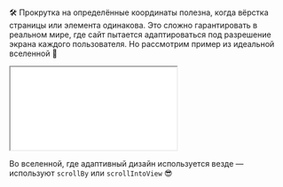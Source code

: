 🛠 Прокрутка на определённые координаты полезна, когда вёрстка страницы или элемента одинакова. Это сложно гарантировать в реальном мире, где сайт пытается адаптироваться под разрешение экрана каждого пользователя. Но рассмотрим пример из идеальной вселенной 🔮

<iframe title="Название — Element.scroll/scrollTo — Дока" src="../demos/vindi-r-dLggGV/index.html"></iframe>

Во вселенной, где адаптивный дизайн используется везде — используют `scrollBy` или `scrollIntoView` 😎
